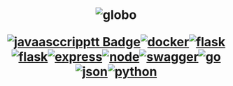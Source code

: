 <h1 align="center"> 

![globo](https://user-images.githubusercontent.com/49458473/154158402-b75c1ed2-4c43-4e13-878f-032ecd3d231a.jpg)
 
[![javaasccripptt Badge](https://img.shields.io/badge/JavaScript-323330?style=for-the-badge&logo=javascript&logoColor=F7DF1E&link=https://github.com/prisciladuarte)](https://github.com/prisciladuarte)[![docker](https://img.shields.io/badge/Docker-2CA5E0?style=for-the-badge&logo=docker&logoColor=white&link=https://github.com/prisciladuarte)](https://github.com/prisciladuarte)[![flask](https://img.shields.io/badge/Flask-000000?style=for-the-badge&logo=flask&logoColor=white&link=https://github.com/prisciladuarte)](https://github.com/prisciladuarte)[![flask](https://img.shields.io/badge/Django-092E20?style=for-the-badge&logo=django&logoColor=green&link=https://github.com/prisciladuarte)](https://github.com/prisciladuarte)[![express](https://img.shields.io/badge/Express.js-000000?style=for-the-badge&logo=express&logoColor=white&link=https://github.com/prisciladuarte)](https://github.com/prisciladuarte)[![node](https://img.shields.io/badge/Node.js-339933?style=for-the-badge&logo=nodedotjs&logoColor=white&link=https://github.com/prisciladuarte)](https://github.com/prisciladuarte)[![swagger](https://img.shields.io/badge/Swagger-85EA2D?style=for-the-badge&logo=Swagger&logoColor=white&link=https://github.com/prisciladuarte)](https://github.com/prisciladuarte)[![go](https://img.shields.io/badge/Go-00ADD8?style=for-the-badge&logo=go&logoColor=white&link=https://github.com/prisciladuarte)](https://github.com/prisciladuarte)[![json](https://img.shields.io/badge/json-5E5C5C?style=for-the-badge&logo=json&logoColor=white&link=https://github.com/prisciladuarte)](https://github.com/prisciladuarte)[![python](https://img.shields.io/badge/Python-FFD43B?style=for-the-badge&logo=python&logoColor=blue&link=https://github.com/prisciladuarte)](https://github.com/prisciladuarte)

  </h1>
  
 
  
 
